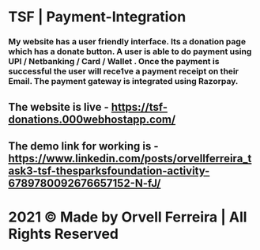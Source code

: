 # TSF | Payment-Integration

### My website has a user friendly interface. Its a donation page which has a donate button. A user is able to do payment using UPI / Netbanking / Card / Wallet . Once the payment is successful the user will rece1ve a payment receipt on their Email. The payment gateway is integrated using Razorpay.

## The website is live - https://tsf-donations.000webhostapp.com/
## The demo link for working is - https://www.linkedin.com/posts/orvellferreira_task3-tsf-thesparksfoundation-activity-6789780092676657152-N-fJ/

# 2021 © Made by Orvell Ferreira | All Rights Reserved
